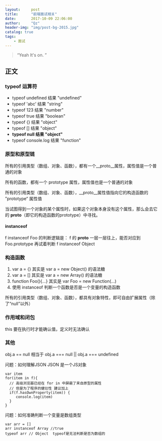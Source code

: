 ```yaml
---
layout:     post
title:      "前端面试相关"
date:       2017-10-09 22:06:00
author:     "Qz"
header-img: "img/post-bg-2015.jpg"
catalog: true
tags:
    - 面试
---
```


> “Yeah It's on. ”


## 正文
 
### typeof 运算符

 - typeof undefined   结果  "undefined" 
 - typeof 'abc'  结果  "string"
 - typeof 123   结果  "number" 
 - typeof true  结果  "boolean" 
 - typeof {}  结果  "object" 
 - typeof []   结果  "object"
 - <strong>typeof null  结果 "object"</strong>
 -  typeof console.log   结果  "function"



### 原型和原型链

所有的引用类型（数组、对象、函数），都有一个__proto__属性，属性值是一个普通的对象

所有的函数，都有一个 prototype 属性，属性值也是一个普通的对象

所有的引用类型（数组、对象、函数），__proto__属性值指向它的构造函数的 ”prototype“ 属性值

 当试图得到一个对象的某个属性时，如果这个对象本身没有这个属性，那么会去它的 __proto__（即它的构造函数的prototype）中寻找。
 
#### instanceof
f instanceof Foo 的判断逻辑是：
f 的 __proto__ 一层一层往上，能否对应到 Foo.prototype
再试着判断 f instanceof Object


### 构造函数

 1. var a = {} 其实是 var a = new Object() 的语法糖
 2.  var a = [] 其实是 var a = new Array() 的语法糖
 3. function Foo(){...} 其实是 var Foo = new Function(...)
 4. 使用 instanceof 判断一个函数是否是一个变量的构造函数

 所有的引用类型（数组、对象、函数），都具有对象特性，即可自由扩展属性（除了“null”以外）

### 作用域和闭包

this 要在执行时才能确认值，定义时无法确认


### 其他

obj.a == null
相当于 obj.a === null || obj.a === undefined

问题：如何理解JSON
JSON 是一个JS对象

```
var item
for(item in f){
  // 高级浏览器已经在 for in 中屏蔽了来自原型的属性
  // 但是为了程序的健壮性 建议加上
  if(f.hasOwnProperty(item)) {
     console.log(item)
  }
}
```

问题：如何准确判断一个变量是数组类型
```
var arr = []
arr instanceof Array //true
typeof arr // Object  typeof是无法判断是否为数组的
```

